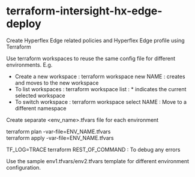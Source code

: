 # terraform-intersight-hx-edge-deploy
Create Hyperflex Edge related policies and Hyperflex Edge profile using Terraform 

Use terraform workspaces to reuse the same config file for different environments. 
E.g. 
- Create a new workspace : terraform workspace new NAME      : creates and moves to the new workspace 
- To list workspaces     : terraform workspace list          : * indicates the current selected workspace
- To switch workspace    : terraform workspace select NAME   : Move to a different namespace

Create separate <env_name>.tfvars file for each environment 

terraform plan -var-file=ENV_NAME.tfvars   
terraform apply -var-file=ENV_NAME.tfvars

TF_LOG=TRACE terraform REST_OF_COMMAND : To debug any errors 

Use the sample env1.tfvars/env2.tfvars template for different environment configuration. 
